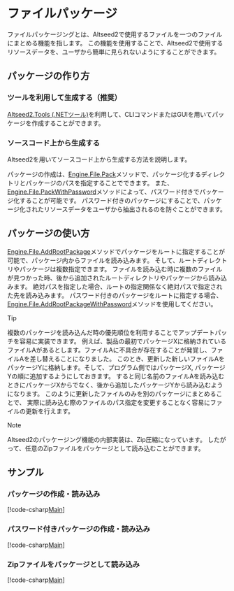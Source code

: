 # ファイルパッケージ

ファイルパッケージングとは、Altseed2で使用するファイルを一つのファイルにまとめる機能を指します。
この機能を使用することで、Altseed2で使用するリソースデータを、ユーザから簡単に見られないようにすることができます。

## パッケージの作り方

### ツールを利用して生成する（推奨）
[Altseed2.Tools (.NETツール)](../CLITool.md)を利用して、CLIコマンドまたはGUIを用いてパッケージを作成することができます。

### ソースコード上から生成する
Altseed2を用いてソースコード上から生成する方法を説明します。

パッケージの作成は、[Engine.File.Pack](xref:Altseed2.File.Pack(System.String,System.String))メソッドで、パッケージ化するディレクトリとパッケージのパスを指定することでできます。
また、[Engine.File.PackWithPassword](xref:Altseed2.File.PackWithPassword(System.String,System.String,System.String))メソッドによって、パスワード付きでパッケージ化することが可能です。
パスワード付きのパッケージにすることで、パッケージ化されたリソースデータをユーザから抽出されるのを防ぐことができます。

## パッケージの使い方
[Engine.File.AddRootPackage](xref:Altseed2.File.AddRootPackage(System.String))メソッドでパッケージをルートに指定することが可能で、パッケージ内からファイルを読み込みます。
そして、ルートディレクトリやパッケージは複数指定できます。
ファイルを読み込む時に複数のファイルが見つかった時、後から追加されたルートディレクトリやパッケージから読み込みます。
絶対パスを指定した場合、ルートの指定関係なく絶対パスで指定された先を読み込みます。
パスワード付きのパッケージをルートに指定する場合、[Engine.File.AddRootPackageWithPassword](xref:Altseed2.File.AddRootPackageWithPassword(System.String,System.String))メソッドを使用してください。

> [!TIP]
> 複数のパッケージを読み込んだ時の優先順位を利用することでアップデートパッチを容易に実装できます。
> 例えば、製品の最初でパッケージXに格納されているファイルAがあるとします。ファイルAに不具合が存在することが発覚し、ファイルAを差し替えることになりました。
> このとき、更新した新しいファイルAをパッケージYに格納します。そして、プログラム側ではパッケージX, パッケージYの順に追加するようにしておきます。
> すると同じ名前のファイルAを読み込むときにパッケージXからでなく、後から追加したパッケージYから読み込むようになります。
> このように更新したファイルのみを別のパッケージにまとめることで、 実際に読み込む際のファイルのパス指定を変更することなく容易にファイルの更新を行えます。

> [!NOTE]
> Altseed2のパッケージング機能の内部実装は、Zip圧縮になっています。
> したがって、任意のZipファイルをパッケージとして読み込むことができます。

## サンプル

### パッケージの作成・読み込み

[!code-csharp[Main](../../Src/Samples/File/Package.cs)]

### パスワード付きパッケージの作成・読み込み

[!code-csharp[Main](../../Src/Samples/File/PackageWithPassword.cs)]

### Zipファイルをパッケージとして読み込み

[!code-csharp[Main](../../Src/Samples/File/PackageFromZip.cs)]